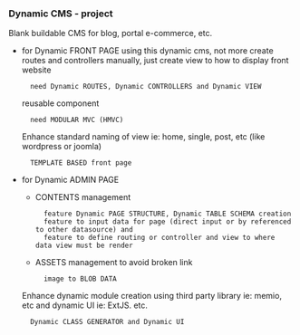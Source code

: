 ### Dynamic CMS - project
Blank buildable CMS for blog, portal e-commerce, etc.

- for Dynamic FRONT PAGE
    using this dynamic cms, not more create routes and controllers manually, just create view to how to display front website
        
        need Dynamic ROUTES, Dynamic CONTROLLERS and Dynamic VIEW
        
    reusable component
    
        need MODULAR MVC (HMVC)
        
    Enhance
    standard naming of view ie: home, single, post, etc (like wordpress or joomla)
        
        TEMPLATE BASED front page
                
- for Dynamic ADMIN PAGE
    - CONTENTS management
        
            feature Dynamic PAGE STRUCTURE, Dynamic TABLE SCHEMA creation
            feature to input data for page (direct input or by referenced to other datasource) and
            feature to define routing or controller and view to where data view must be render
            
    - ASSETS management
        to avoid broken link
    
            image to BLOB DATA
        
    Enhance
    dynamic module creation using third party library ie: memio, etc
    and dynamic UI ie: ExtJS. etc.
            
        Dynamic CLASS GENERATOR and Dynamic UI